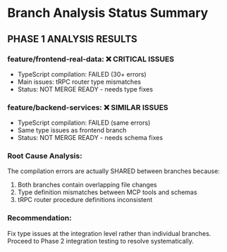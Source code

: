 # Branch Analysis Status Summary

## PHASE 1 ANALYSIS RESULTS

### feature/frontend-real-data: ❌ CRITICAL ISSUES
- TypeScript compilation: FAILED (30+ errors)
- Main issues: tRPC router type mismatches
- Status: NOT MERGE READY - needs type fixes

### feature/backend-services: ❌ SIMILAR ISSUES  
- TypeScript compilation: FAILED (same errors)
- Same type issues as frontend branch
- Status: NOT MERGE READY - needs schema fixes

### Root Cause Analysis:
The compilation errors are actually SHARED between branches because:
1. Both branches contain overlapping file changes
2. Type definition mismatches between MCP tools and schemas
3. tRPC router procedure definitions inconsistent

### Recommendation:
Fix type issues at the integration level rather than individual branches.
Proceed to Phase 2 integration testing to resolve systematically.
